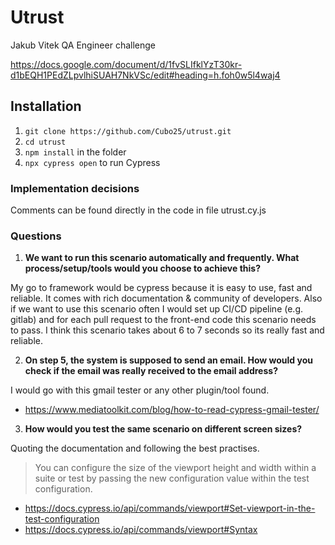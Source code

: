 # Utrust
Jakub Vitek QA Engineer challenge

https://docs.google.com/document/d/1fvSLIfklYzT30kr-d1bEQH1PEdZLpvlhiSUAH7NkVSc/edit#heading=h.foh0w5l4waj4

## Installation
1. `git clone https://github.com/Cubo25/utrust.git`
2. `cd utrust` 
3. `npm install` in the folder
4. `npx cypress open` to run Cypress

### Implementation decisions

Comments can be found directly in the code in file utrust.cy.js

### Questions
1. **We want to run this scenario automatically and frequently. What process/setup/tools would you choose to achieve this?**

My go to framework would be cypress because it is easy to use, fast and reliable. It comes with rich documentation & community of developers. Also if we want to use this scenario often I would set up CI/CD pipeline (e.g. gitlab) and for each pull request to the front-end code this scenario needs to pass. I think this scenario takes about 6 to 7 seconds so its really fast and reliable.

2. **On step 5, the system is supposed to send an email. How would you check if the email was really received to the email address?**

I would go with this gmail tester or any other plugin/tool found.

- https://www.mediatoolkit.com/blog/how-to-read-cypress-gmail-tester/

3. **How would you test the same scenario on different screen sizes?**

Quoting the documentation and following the best practises.

> You can configure the size of the viewport height and width within a suite or test by passing the new configuration value within the test configuration.

- https://docs.cypress.io/api/commands/viewport#Set-viewport-in-the-test-configuration
- https://docs.cypress.io/api/commands/viewport#Syntax
